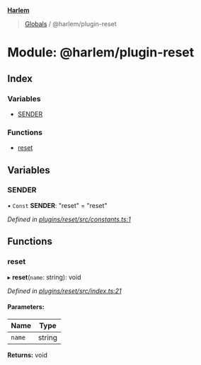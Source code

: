 **[Harlem](../README.md)**

> [Globals](../README.md) / @harlem/plugin-reset

# Module: @harlem/plugin-reset

## Index

### Variables

* [SENDER](_harlem_plugin_reset.md#sender)

### Functions

* [reset](_harlem_plugin_reset.md#reset)

## Variables

### SENDER

• `Const` **SENDER**: \"reset\" = "reset"

*Defined in [plugins/reset/src/constants.ts:1](https://github.com/andrewcourtice/harlem/blob/24564e7/plugins/reset/src/constants.ts#L1)*

## Functions

### reset

▸ **reset**(`name`: string): void

*Defined in [plugins/reset/src/index.ts:21](https://github.com/andrewcourtice/harlem/blob/24564e7/plugins/reset/src/index.ts#L21)*

#### Parameters:

Name | Type |
------ | ------ |
`name` | string |

**Returns:** void
